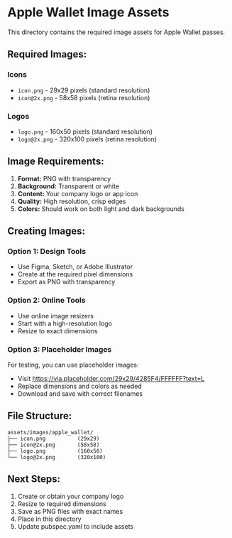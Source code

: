 # Apple Wallet Image Assets

This directory contains the required image assets for Apple Wallet passes.

## Required Images:

### Icons
- `icon.png` - 29x29 pixels (standard resolution)
- `icon@2x.png` - 58x58 pixels (retina resolution)

### Logos  
- `logo.png` - 160x50 pixels (standard resolution)
- `logo@2x.png` - 320x100 pixels (retina resolution)

## Image Requirements:

1. **Format:** PNG with transparency
2. **Background:** Transparent or white
3. **Content:** Your company logo or app icon
4. **Quality:** High resolution, crisp edges
5. **Colors:** Should work on both light and dark backgrounds

## Creating Images:

### Option 1: Design Tools
- Use Figma, Sketch, or Adobe Illustrator
- Create at the required pixel dimensions
- Export as PNG with transparency

### Option 2: Online Tools
- Use online image resizers
- Start with a high-resolution logo
- Resize to exact dimensions

### Option 3: Placeholder Images
For testing, you can use placeholder images:
- Visit https://via.placeholder.com/29x29/4285F4/FFFFFF?text=L
- Replace dimensions and colors as needed
- Download and save with correct filenames

## File Structure:
```
assets/images/apple_wallet/
├── icon.png          (29x29)
├── icon@2x.png       (58x58)
├── logo.png          (160x50)
└── logo@2x.png       (320x100)
```

## Next Steps:
1. Create or obtain your company logo
2. Resize to required dimensions
3. Save as PNG files with exact names
4. Place in this directory
5. Update pubspec.yaml to include assets

